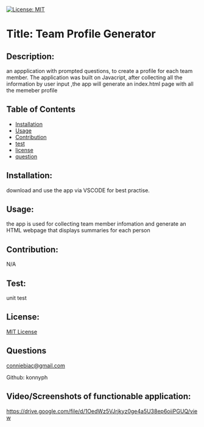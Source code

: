 
[![License: MIT](https://img.shields.io/badge/License-MIT-yellow.svg)](https://opensource.org/licenses/MIT)

# Title: Team Profile Generator

## Description:
an appplication with prompted questions, to create a profile for each team member. The application was built on Javacript, after collecting all the information by user input ,the app  will generate  an index.html page with all the memeber profile

## Table of Contents
- [Installation](#installation)
- [Usage](#usage)
- [Contribution](#contribution)
- [test](#test)
- [license](#license)
- [question](#questions)

## Installation: 
download and use the app via VSCODE for best practise.

## Usage:
the app is used for collecting team member infomation and generate  an HTML webpage that displays summaries for each person

## Contribution: 
N/A 

## Test:
unit test
## License: 
[MIT License](LICENSE.txt)
## Questions 
conniebiac@gmail.com

Github:
konnyph

## Video/Screenshots of functionable application:
https://drive.google.com/file/d/1OedWz5VJrjkyz0ge4a5U38ep6oiiPGUQ/view

